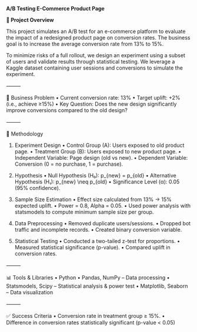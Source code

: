 **A/B Testing E-Commerce Product Page**

**📌 Project Overview**

This project simulates an A/B test for an e-commerce platform to evaluate the impact of a redesigned product page on conversion rates. The business goal is to increase the average conversion rate from 13% to 15%.

To minimize risks of a full rollout, we design an experiment using a subset of users and validate results through statistical testing. We leverage a Kaggle dataset containing user sessions and conversions to simulate the experiment.

⸻

🎯 Business Problem
	•	Current conversion rate: 13%
	•	Target uplift: +2% (i.e., achieve ≥15%)
	•	Key Question: Does the new design significantly improve conversions compared to the old design?

⸻

🧪 Methodology

1. Experiment Design
	•	Control Group (A): Users exposed to old product page.
	•	Treatment Group (B): Users exposed to new product page.
	•	Independent Variable: Page design (old vs new).
	•	Dependent Variable: Conversion (0 = no purchase, 1 = purchase).

2. Hypothesis
	•	Null Hypothesis (H₀): p_{new} = p_{old}
	•	Alternative Hypothesis (H₁): p_{new} \neq p_{old}
	•	Significance Level (α): 0.05 (95% confidence).

3. Sample Size Estimation
	•	Effect size calculated from 13% → 15% expected uplift.
	•	Power = 0.8, Alpha = 0.05.
	•	Used power analysis with statsmodels to compute minimum sample size per group.

4. Data Preprocessing
	•	Removed duplicate users/sessions.
	•	Dropped bot traffic and incomplete records.
	•	Created binary conversion variable.

5. Statistical Testing
	•	Conducted a two-tailed z-test for proportions.
	•	Measured statistical significance (p-value).
	•	Compared uplift in conversion rates.

⸻

📊 Tools & Libraries
	•	Python
	•	Pandas, NumPy – Data processing
	•	Statsmodels, Scipy – Statistical analysis & power test
	•	Matplotlib, Seaborn – Data visualization

⸻

✅ Success Criteria
	•	Conversion rate in treatment group ≥ 15%.
	•	Difference in conversion rates statistically significant (p-value < 0.05)
